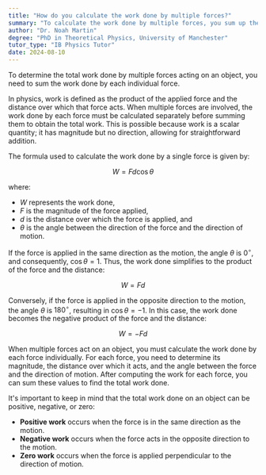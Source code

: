 ```yaml
---
title: "How do you calculate the work done by multiple forces?"
summary: "To calculate the work done by multiple forces, you sum up the work done by each individual force."
author: "Dr. Noah Martin"
degree: "PhD in Theoretical Physics, University of Manchester"
tutor_type: "IB Physics Tutor"
date: 2024-08-10
---
```


To determine the total work done by multiple forces acting on an object, you need to sum the work done by each individual force.

In physics, work is defined as the product of the applied force and the distance over which that force acts. When multiple forces are involved, the work done by each force must be calculated separately before summing them to obtain the total work. This is possible because work is a scalar quantity; it has magnitude but no direction, allowing for straightforward addition.

The formula used to calculate the work done by a single force is given by:

$$
W = Fd \cos \theta
$$

where:
- $W$ represents the work done,
- $F$ is the magnitude of the force applied,
- $d$ is the distance over which the force is applied, and
- $\theta$ is the angle between the direction of the force and the direction of motion.

If the force is applied in the same direction as the motion, the angle $\theta$ is $0^\circ$, and consequently, $\cos \theta = 1$. Thus, the work done simplifies to the product of the force and the distance:

$$
W = Fd
$$

Conversely, if the force is applied in the opposite direction to the motion, the angle $\theta$ is $180^\circ$, resulting in $\cos \theta = -1$. In this case, the work done becomes the negative product of the force and the distance:

$$
W = -Fd
$$

When multiple forces act on an object, you must calculate the work done by each force individually. For each force, you need to determine its magnitude, the distance over which it acts, and the angle between the force and the direction of motion. After computing the work for each force, you can sum these values to find the total work done.

It's important to keep in mind that the total work done on an object can be positive, negative, or zero:
- **Positive work** occurs when the force is in the same direction as the motion.
- **Negative work** occurs when the force acts in the opposite direction to the motion.
- **Zero work** occurs when the force is applied perpendicular to the direction of motion.
    